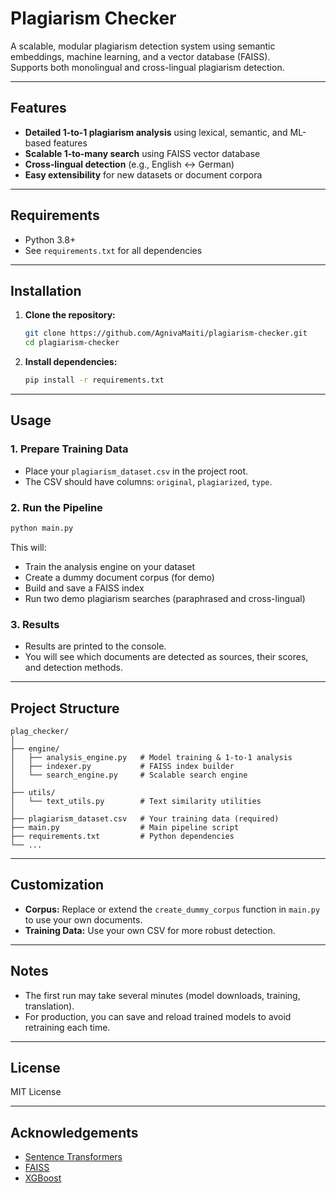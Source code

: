 # Plagiarism Checker

A scalable, modular plagiarism detection system using semantic embeddings, machine learning, and a vector database (FAISS).  
Supports both monolingual and cross-lingual plagiarism detection.

---

## Features

- **Detailed 1-to-1 plagiarism analysis** using lexical, semantic, and ML-based features
- **Scalable 1-to-many search** using FAISS vector database
- **Cross-lingual detection** (e.g., English ↔ German)
- **Easy extensibility** for new datasets or document corpora

---

## Requirements

- Python 3.8+
- See `requirements.txt` for all dependencies

---

## Installation

1. **Clone the repository:**

   ```sh
   git clone https://github.com/AgnivaMaiti/plagiarism-checker.git
   cd plagiarism-checker
   ```

2. **Install dependencies:**
   ```sh
   pip install -r requirements.txt
   ```

---

## Usage

### 1. Prepare Training Data

- Place your `plagiarism_dataset.csv` in the project root.
- The CSV should have columns: `original`, `plagiarized`, `type`.

### 2. Run the Pipeline

```sh
python main.py
```

This will:

- Train the analysis engine on your dataset
- Create a dummy document corpus (for demo)
- Build and save a FAISS index
- Run two demo plagiarism searches (paraphrased and cross-lingual)

### 3. Results

- Results are printed to the console.
- You will see which documents are detected as sources, their scores, and detection methods.

---

## Project Structure

```
plag_checker/
│
├── engine/
│   ├── analysis_engine.py   # Model training & 1-to-1 analysis
│   ├── indexer.py           # FAISS index builder
│   └── search_engine.py     # Scalable search engine
│
├── utils/
│   └── text_utils.py        # Text similarity utilities
│
├── plagiarism_dataset.csv   # Your training data (required)
├── main.py                  # Main pipeline script
├── requirements.txt         # Python dependencies
└── ...
```

---

## Customization

- **Corpus:** Replace or extend the `create_dummy_corpus` function in `main.py` to use your own documents.
- **Training Data:** Use your own CSV for more robust detection.

---

## Notes

- The first run may take several minutes (model downloads, training, translation).
- For production, you can save and reload trained models to avoid retraining each time.

---

## License

MIT License

---

## Acknowledgements

- [Sentence Transformers](https://www.sbert.net/)
- [FAISS](https://github.com/facebookresearch/faiss)
- [XGBoost](https://xgboost.readthedocs.io/)
